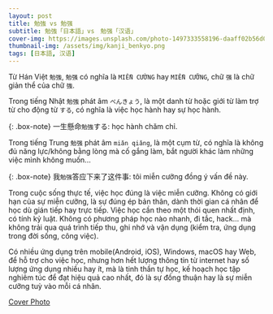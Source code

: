 ```yaml
---
layout: post
title: 勉強 vs 勉强
subtitle: 勉強「日本語」vs　勉强「汉语」
cover-img: https://images.unsplash.com/photo-1497333558196-daaff02b56d0
thumbnail-img: /assets/img/kanji_benkyo.png
tags: [日本語, 汉语]
---
```


Từ Hán Việt `勉強`, `勉强` có nghĩa là `MIỄN CƯỜNG` hay `MIỄN CƯỠNG`, chữ `强` là chữ giản thể của chữ `強`.

Trong tiếng Nhật `勉強` phát âm `べんきょう`, là một danh từ hoặc giới từ làm trợ từ cho động từ `する`, có nghĩa là việc học hành hay sự học hành.

{: .box-note}
一生懸命`勉強`する: học hành chăm chỉ.

Trong tiếng Trung `勉强` phát âm `miǎn qiǎng`, là một cụm từ, có nghĩa là không đủ năng lực/không bằng lòng mà cố gắng làm, bắt người khác làm những việc mình không muốn...

{: .box-note}
我`勉强`答应下来了这件事: tôi miễn cưỡng đồng ý vấn đề này.

Trong cuộc sống thực tế, việc học đúng là việc miễn cưỡng.
Không có giới hạn của sự miễn cưỡng, là sự đúng ép bản thân, dành thời gian cá nhân để học dù gián tiếp hay trực tiếp.
Việc học cần theo một thói quen nhất định, có tính kỷ luật. Không có phương pháp học nào nhanh, đi tắc, hack... mà không trải qua quá trình tiếp thu, ghi nhớ và vận dụng (kiểm tra, ứng dụng trong đời sống, công việc).

Có nhiều ứng dụng trên mobile(Android, iOS), Windows, macOS hay Web, để hỗ trợ cho việc học, nhưng hơn hết lượng thông tin từ internet hay số lượng ứng dụng nhiều hay ít, mà là tinh thần tự học, kế hoạch học tập nghiêm túc để đạt hiệu quả cao nhất, đó là sự đồng thuận hay là sự miễn cưỡng tuỳ vào mỗi cá nhân.

[Cover Photo](https://unsplash.com/photos/9uL9h8zaBc0)
